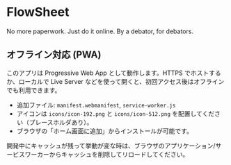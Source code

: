# FlowSheet

No more paperwork. Just do it online. By a debator, for debators.

## オフライン対応 (PWA)

このアプリは Progressive Web App として動作します。HTTPS でホストするか、ローカルで Live Server などを使って開くと、初回アクセス後はオフラインでも利用できます。

- 追加ファイル: `manifest.webmanifest`, `service-worker.js`
- アイコンは `icons/icon-192.png` と `icons/icon-512.png` を配置してください（プレースホルダあり）。
- ブラウザの「ホーム画面に追加」からインストールが可能です。

開発中にキャッシュが残って挙動が変な時は、ブラウザのアプリケーション/サービスワーカーからキャッシュを削除してリロードしてください。
